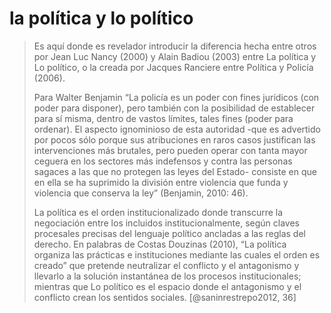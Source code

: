 # la política y lo político

 >
 > Es aquí donde es revelador introducir la diferencia hecha entre otros por Jean Luc Nancy (2000) y Alain Badiou (2003) entre La política y Lo político, o la creada por Jacques Ranciere entre Política y Policía (2006).
 >
 > Para Walter Benjamin “La policía es un poder con fines jurídicos (con poder para disponer), pero también con la posibilidad de establecer para sí misma, dentro de vastos límites, tales fines (poder para ordenar). El aspecto ignominioso de esta autoridad -que es advertido por pocos sólo porque sus atribuciones en raros casos justifican las intervenciones más brutales, pero pueden operar con tanta mayor ceguera en los sectores más indefensos y contra las personas sagaces a las que no protegen las leyes del Estado- consiste en que en ella se ha suprimido la división entre violencia que funda y violencia que conserva la ley” (Benjamin, 2010: 46).
 >
 > La política es el orden institucionalizado donde transcurre la negociación entre los incluidos institucionalmente, según claves procesales precisas del lenguaje político ancladas a las reglas del derecho. En palabras de Costas Douzinas (2010), “La política organiza las prácticas e instituciones mediante las cuales el orden es creado” que pretende neutralizar el conflicto y el antagonismo y llevarlo a la solución instantánea de los procesos institucionales; mientras que Lo político es el espacio donde el antagonismo y el conflicto crean los sentidos sociales. [@saninrestrepo2012, 36]
